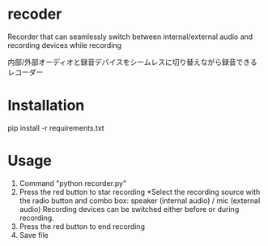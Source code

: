 # recoder
Recorder that can seamlessly switch between internal/external audio and recording devices while recording

内部/外部オーディオと録音デバイスをシームレスに切り替えながら録音できるレコーダー


# Installation
pip install -r requirements.txt

# Usage
1. Command "python recorder.py"
2. Press the red button to star recording
   *Select the recording source with the radio button and combo box: speaker (internal audio) / mic (external audio)
   Recording devices can be switched either before or during recording.
4. Press the red button to end recording
5. Save file
